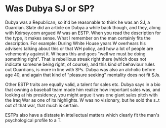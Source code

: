 # Was Dubya SJ or SP?

Dubya was a Republican, so it'd be reasonable to think he was an SJ, a Guardian. Slate did an article on Dubya a while back though, and they, along with Keirsey.com argued W was an ESTP. When you read the description for the type, it makes sense. What I remember on the man certainly fits the description. For example: During White House years W overhears his advisers talking about this or that WH policy, and how a lot of people are vehemently against it. W hears this and goes "well we must be doing something right". That is rebellious streak right there (which does not indicate someone being right, of course), and this kind of behaviour rules out Guardians, is more in line with SPs. Dubya was also an alcholic before age 40, and again that kind of "pleasure seeking" mentality does not fit SJs.

Other ESTP traits are equally valid, a talent for sales etc. Dubya says in a bio that owning a baseball team made him realize how important sales was, and looking at his presidency, you might argue it was one giant sales pitch with the Iraq War as one of its highlights. W was no visionary, but he sold the s..t out of that war, that much is certain.

ESTPs also have a distaste in intellectual matters which clearly fit the man's psychological profile to a T.
